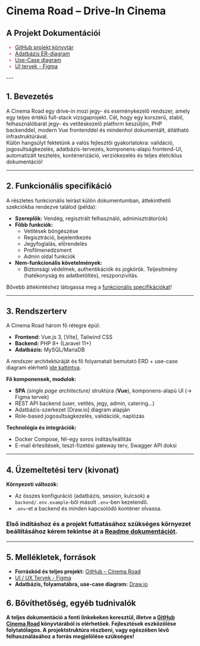 # Cinema Road – Drive-In Cinema

## A Projekt Dokumentációi

<div style="color:hotPink">

- <span style="color:hotPink"> [GitHub projekt könyvtár](https://github.com/Bari1192/CinemaRoad)</span>
- <span style="color:hotPink"> [Adatbázis ER-diagram](https://tinyurl.com/3djvsw9w)
- <span style="color:hotPink"> [Use-Case diagram](https://viewer.diagrams.net/index.html?tags=%7B%7D&lightbox=1&highlight=0000ff&edit=_blank&layers=1&nav=1&title=CinemaRoad.drawio&dark=auto)</span>
- <span style="color:hotPink"> [UI tervek - Figma](https://tinyurl.com/CinemaRoadFigma)</span>

</div>
---

## 1. Bevezetés

A Cinema Road egy drive-in mozi jegy- és eseménykezelő rendszer, amely egy teljes értékű full-stack vizsgaprojekt. Cél, hogy egy korszerű, stabil, felhasználóbarát jegy- és vetítéskezelő platform készüljön, PHP backenddel, modern Vue frontenddel és mindenhol dokumentált, átlátható infrastruktúrával.  
Külön hangsúlyt fektetünk a valós fejlesztői gyakorlatokra: validáció, jogosultságkezelés, adatbázis-tervezés, komponens-alapú frontend-UI, automatizált tesztelés, konténerizáció, verziókezelés és teljes életciklus dokumentáció!

---

## 2. Funkcionális specifikáció

A részletes funkcionális leírást külön dokumentumban, áttekinthető szekciókba rendezve találod (példa):

- **Szereplők:** Vendég, regisztrált felhasználó, adminisztrátor(ok)
- **Főbb funkciók:**  
  - Vetítések böngészése  
  - Regisztráció, bejelentkezés  
  - Jegyfoglalás, előrendelés  
  - Profilmenedzsment  
  - Admin oldal funkciók  
- **Nem-funkcionális követelmények:**  
  - Biztonsági védelmek, authentikációk és jogkörök. Teljesítmény (hatékonyság és adatbetöltés), reszponzivitás.

Bővebb áttekintéshez látogassa meg a [funkcionális specifikációkat](/program-documents/program_specification)!

---

## 3. Rendszerterv

A Cinema Road három fő rétegre épül:
- **Frontend:** Vue.js 3, [Vite], Tailwind CSS
- **Backend:** PHP 8+ (Laravel 11+)
- **Adatbázis:** MySQL/MariaDB

A rendszer architektúráját és fő folyamatait bemutató ERD + use-case diagram elérhető [ide kattintva](/program-documents/system_architecture).

**Fő komponensek, modulok:**
- **SPA** *(single page architecture)* struktúra (**Vue**), komponens-alapú UI (→ Figma tervek)
- REST API backend (user, vetítés, jegy, admin, catering...)
- Adatbázis-szerkezet [Draw.io] diagram alapján
- Role-based jogosultságkezelés, validációk, naplózás

**Technológia és integrációk:**  
- Docker Compose, fél-egy soros indítás/leállítás
- E-mail értesítések, teszt-fizetési gateway terv, Swagger API doksi

---

## 4. Üzemeltetési terv (kivonat)

**Környezeti változók:**  
- Az összes konfiguráció (adatbázis, session, kulcsok) a `backend/.env.example`-ből másolt `.env`-ben kezelendő.
- `.env`-et a backend és minden kapcsolódó konténer olvassa.

### Első indításhoz és a projekt futtatásához szükséges környezet beállításához kérem tekintse át a [Readme dokumentációt](https://github.com/Bari1192/CinemaRoad#fullstack-2024).

---

## 5. Mellékletek, források

- **Forráskód és teljes projekt:** [GitHub – Cinema Road](https://github.com/Bari1192/CinemaRoad)
- [UI / UX Tervek - Figma](https://tinyurl.com/CinemaRoadFigma)</span>
- **Adatbázis, folyamatábra, use-case diagram:** [Draw.io](https://viewer.diagrams.net/index.html?tags=%7B%7D&lightbox=1&highlight=0000ff&edit=_blank&layers=1&nav=1&title=CinemaRoad.drawio&dark=auto)

## 6. Bővíthetőség, egyéb tudnivalók

**A teljes dokumentáció a fenti linkekeken keresztül, illetve a [GitHub Cinema Road](https://github.com/Bari1192/CinemaRoad) könyvtárából is elérhetőek. Fejlesztések eszközölése folytatólagos. A projektstruktúra részbeni, vagy egészében lévő felhasználásához a forrás megjelölése szükséges!**